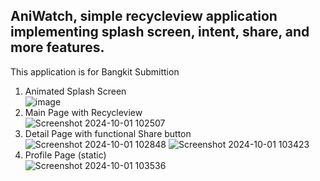 ## AniWatch, simple recycleview application implementing splash screen, intent, share, and more features.

This application is for Bangkit Submittion

1. Animated Splash Screen  <br />
   ![image](https://github.com/user-attachments/assets/88c22fbe-35a4-4cd9-9b57-3aed4f486e30)
2. Main Page with Recycleview  <br />
   ![Screenshot 2024-10-01 102507](https://github.com/user-attachments/assets/28199697-17d2-4068-9849-8ee5d1725f98)
3. Detail Page with functional Share button  <br />
   ![Screenshot 2024-10-01 102848](https://github.com/user-attachments/assets/11841409-6c5b-414e-a166-5432b02901c2)
   ![Screenshot 2024-10-01 103423](https://github.com/user-attachments/assets/7f96f8c9-f216-4725-bef1-3dbd0c66a4f9)
5. Profile Page (static) <br />
   ![Screenshot 2024-10-01 103536](https://github.com/user-attachments/assets/976452ab-1fd6-44d5-972c-69b3f8373db6)
